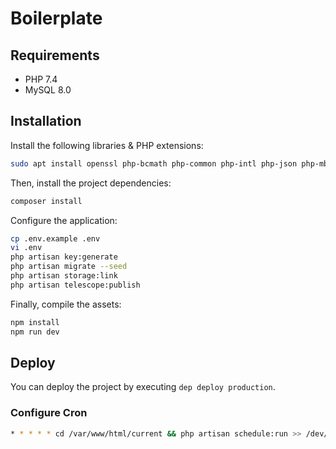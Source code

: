 # Boilerplate

## Requirements

- PHP 7.4
- MySQL 8.0

## Installation

Install the following libraries & PHP extensions:

```bash
sudo apt install openssl php-bcmath php-common php-intl php-json php-mbstring php-tokenizer php-xml php-zip unzip
```

Then, install the project dependencies:

```bash
composer install
```

Configure the application:

```bash
cp .env.example .env
vi .env
php artisan key:generate
php artisan migrate --seed
php artisan storage:link
php artisan telescope:publish
```

Finally, compile the assets:

```bash
npm install
npm run dev
```

## Deploy

You can deploy the project by executing `dep deploy production`.

### Configure Cron

```bash
* * * * * cd /var/www/html/current && php artisan schedule:run >> /dev/null 2>&1
```
